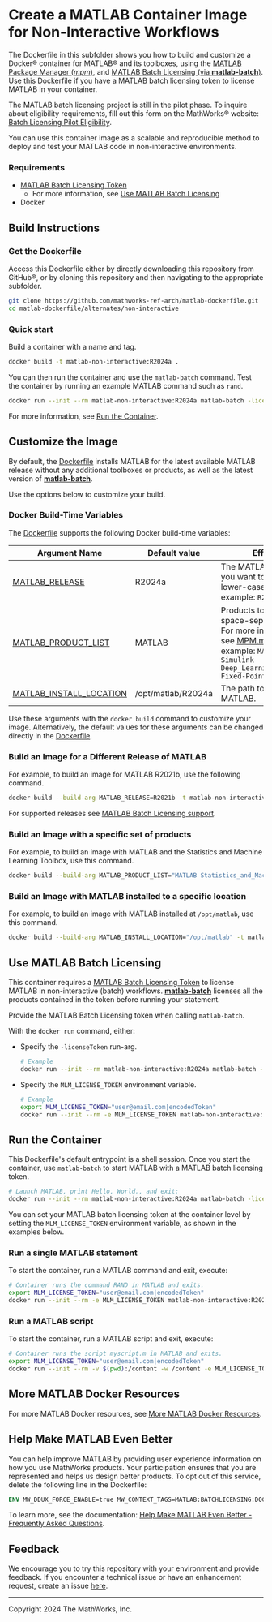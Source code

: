 # Create a MATLAB Container Image for Non-Interactive Workflows

The Dockerfile in this subfolder shows you how to build and customize a Docker&reg; container for MATLAB&reg; and its toolboxes, using the [MATLAB Package Manager (*mpm*)](../../MPM.md), and [MATLAB Batch Licensing (via **matlab-batch**)](MATLAB-BATCH.md). Use this Dockerfile if you have a MATLAB batch licensing token to license MATLAB in your container.

The MATLAB batch licensing project is still in the pilot phase. To inquire about eligibility requirements, fill out this form on the MathWorks&reg; website: [Batch Licensing Pilot Eligibility](https://www.mathworks.com/support/batch-tokens.html).

You can use this container image as a scalable and reproducible method to deploy and test your MATLAB code in non-interactive environments.

### Requirements
* [MATLAB Batch Licensing Token](MATLAB-BATCH.md#matlab-batch-licensing-token)
    * For more information, see [Use MATLAB Batch Licensing](#use-matlab-batch-licensing)
* Docker

## Build Instructions

### Get the Dockerfile

Access this Dockerfile either by directly downloading this repository from GitHub&reg;, or by cloning this repository and then navigating to the appropriate subfolder.
 
```bash
git clone https://github.com/mathworks-ref-arch/matlab-dockerfile.git
cd matlab-dockerfile/alternates/non-interactive
```

### Quick start

Build a container with a name and tag.
```bash
docker build -t matlab-non-interactive:R2024a .
```

You can then run the container and use the `matlab-batch` command. Test the container by running an example MATLAB command such as `rand`.
```bash
docker run --init --rm matlab-non-interactive:R2024a matlab-batch -licenseToken "user@email.com|encodedToken" "rand"
```
For more information, see [Run the Container](#run-the-container).

## Customize the Image

By default, the [Dockerfile](Dockerfile) installs MATLAB for the latest available MATLAB release without any additional toolboxes or products, as well as the latest version of [**matlab-batch**](MATLAB-BATCH.md).

Use the options below to customize your build.

### Docker Build-Time Variables
The [Dockerfile](Dockerfile) supports the following Docker build-time variables:

| Argument Name | Default value | Effect |
|---|---|---|
| [MATLAB_RELEASE](#build-an-image-for-a-different-release-of-matlab) | R2024a | The MATLAB release you want to install, in lower-case. For example: `R2022a` |
| [MATLAB_PRODUCT_LIST](#build-an-image-with-a-specific-set-of-products) | MATLAB | Products to install as a space-separated list. For more information, see [MPM.md](../../MPM.md). For example: `MATLAB Simulink Deep_Learning_Toolbox Fixed-Point_Designer` |
| [MATLAB_INSTALL_LOCATION](#build-an-image-with-matlab-installed-to-a-specific-location) | /opt/matlab/R2024a | The path to install MATLAB. |

Use these arguments with the `docker build` command to customize your image.
Alternatively, the default values for these arguments can be changed directly in the [Dockerfile](Dockerfile).

### Build an Image for a Different Release of MATLAB

For example, to build an image for MATLAB R2021b, use the following command.
```bash
docker build --build-arg MATLAB_RELEASE=R2021b -t matlab-non-interactive:R2021b .
```

For supported releases see [MATLAB Batch Licensing support](MATLAB-BATCH.md#limitations).

### Build an Image with a specific set of products

For example, to build an image with MATLAB and the Statistics and Machine Learning Toolbox, use this command.
```bash
docker build --build-arg MATLAB_PRODUCT_LIST="MATLAB Statistics_and_Machine_Learning_Toolbox" -t matlab-stats-non-interactive:R2024a .
```

### Build an Image with MATLAB installed to a specific location

For example, to build an image with MATLAB installed at `/opt/matlab`, use this command.
```bash
docker build --build-arg MATLAB_INSTALL_LOCATION="/opt/matlab" -t matlab-non-interactive:R2024a .
```

## Use MATLAB Batch Licensing
This container requires a [MATLAB Batch Licensing Token](MATLAB-BATCH.md#matlab-batch-licensing-token) to license MATLAB in non-interactive (batch) workflows. [**matlab-batch**](MATLAB-BATCH.md) licenses all the products contained in the token before running your statement.

Provide the MATLAB Batch Licensing token when calling `matlab-batch`.

With the `docker run` command, either:

- Specify the `-licenseToken` run-arg.
    ```bash
    # Example
    docker run --init --rm matlab-non-interactive:R2024a matlab-batch -licenseToken "user@email.com|encodedToken" "disp('Hello, World.')"
    ```

- Specify the `MLM_LICENSE_TOKEN` environment variable.
    ```bash
    # Example
    export MLM_LICENSE_TOKEN="user@email.com|encodedToken"
    docker run --init --rm -e MLM_LICENSE_TOKEN matlab-non-interactive:R2024a matlab-batch "disp('Hello, World.')"
    ```

## Run the Container
This Dockerfile's default entrypoint is a shell session. Once you start the container, use `matlab-batch` to start MATLAB with a MATLAB batch licensing token.

```bash
# Launch MATLAB, print Hello, World., and exit:
docker run --init --rm matlab-non-interactive:R2024a matlab-batch -licenseToken "user@email.com|encodedToken" "disp('Hello, World.')"
```

You can set your MATLAB batch licensing token at the container level by setting the `MLM_LICENSE_TOKEN` environment variable, as shown in the examples below.

### Run a single MATLAB statement
To start the container, run a MATLAB command and exit, execute:
```bash
# Container runs the command RAND in MATLAB and exits.
export MLM_LICENSE_TOKEN="user@email.com|encodedToken"
docker run --init --rm -e MLM_LICENSE_TOKEN matlab-non-interactive:R2024a matlab-batch rand
```

### Run a MATLAB script
To start the container, run a MATLAB script and exit, execute:
```bash
# Container runs the script myscript.m in MATLAB and exits.
export MLM_LICENSE_TOKEN="user@email.com|encodedToken"
docker run --init --rm -v $(pwd):/content -w /content -e MLM_LICENSE_TOKEN matlab-non-interactive:R2024a matlab-batch "myscript"
```

## More MATLAB Docker Resources
For more MATLAB Docker resources, see [More MATLAB Docker Resources](../../README.md#more-matlab-docker-resources).

## Help Make MATLAB Even Better
You can help improve MATLAB by providing user experience information on how you use MathWorks products. Your participation ensures that you are represented and helps us design better products. To opt out of this service, delete the following line in the Dockerfile:
```Dockerfile
ENV MW_DDUX_FORCE_ENABLE=true MW_CONTEXT_TAGS=MATLAB:BATCHLICENSING:DOCKERFILE:V1
```

To learn more, see the documentation: [Help Make MATLAB Even Better - Frequently Asked Questions](https://www.mathworks.com/support/faq/user_experience_information_faq.html).

## Feedback
We encourage you to try this repository with your environment and provide feedback. If you encounter a technical issue or have an enhancement request, create an issue [here](https://github.com/mathworks-ref-arch/matlab-dockerfile/issues).

---
Copyright 2024 The MathWorks, Inc.
